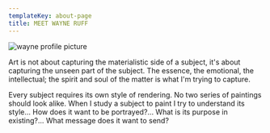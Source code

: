 ```yaml
---
templateKey: about-page
title: MEET WAYNE RUFF
---
```

![wayne profile picture](/img/about.jpg)

Art is not about capturing the materialistic side of a subject, it's about capturing the unseen part of the subject. The essence, the emotional, the intellectual; the spirit and soul of the matter is what I'm trying to capture.


Every subject requires its own style of rendering. No two series of paintings should look alike. When I study a subject to paint I try to understand its style... How does it want to be portrayed?... What is its purpose in existing?... What message does it want to send?
